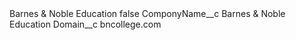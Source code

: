 <?xml version="1.0" encoding="UTF-8"?>
<CustomMetadata xmlns="http://soap.sforce.com/2006/04/metadata" xmlns:xsi="http://www.w3.org/2001/XMLSchema-instance" xmlns:xsd="http://www.w3.org/2001/XMLSchema">
    <label>Barnes &amp; Noble Education</label>
    <protected>false</protected>
    <values>
        <field>ComponyName__c</field>
        <value xsi:type="xsd:string">Barnes &amp; Noble Education</value>
    </values>
    <values>
        <field>Domain__c</field>
        <value xsi:type="xsd:string">bncollege.com</value>
    </values>
</CustomMetadata>
